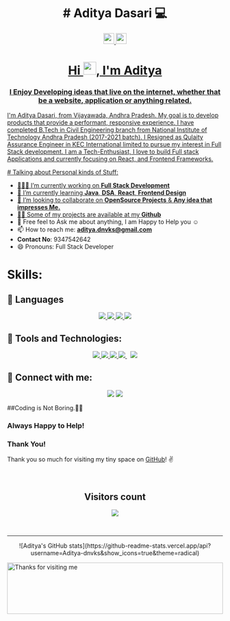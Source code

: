 <h1 align="center"> # Aditya Dasari 💻
</h1>

<p align="center">
<a href="https://www.linkedin.com/in/aditya-dnvks"><img src="https://img.shields.io/badge/linkedin-%230077B5.svg?&style=for-the-badge&logo=linkedin&logoColor=white" height=25>
<a href="https://www.instagram.com/aditya.dnvks/"><img src="https://img.shields.io/badge/instagram-%23E4405F.svg?&style=for-the-badge&logo=instagram&logoColor=white" height=25>
</p> 

<h1 align="center">Hi <img src="https://raw.githubusercontent.com/MartinHeinz/MartinHeinz/master/wave.gif" width="30px">, I'm Aditya </h1>
<h3 align="center">I Enjoy Developing ideas that live on the internet, whether that be a website, application or anything related.</h3>

  <p>I'm Aditya Dasari, from Vijayawada, Andhra Pradesh. My goal is to develop products that provide a performant, responsive experience. I have completed B.Tech in Civil Engineering branch from National Institute of Technology Andhra Pradesh (2017-2021 batch). I Resigned as Qulaity Assurance Engineer in KEC International limited to pursue my interest in Full Stack development. I am a Tech-Enthusiast, I love to build Full stack Applications and currently focusing on React, and Frontend Frameworks. </p>
# Talking about Personal kinds of Stuff:

- 👨🏽‍💻 I’m currently working on **Full Stack Development**
- 🌱 I’m currently learning **Java**, **DSA**, **React**, **Frontend Design**
- 👯 I’m looking to collaborate on  **OpenSource Projects** & **Any idea that impresses Me.**
- 👨‍💻 Some of my projects are available at my <a href="https://github.com/Aditya-dnvks?tab=repositories">**Github**</a>
- 💬 Free feel to Ask me about anything, I am Happy to Help  you ☺
- 📫 How to reach me: **aditya.dnvks@gmail.com**
-  **Contact No**: 9347542642
- 😄 Pronouns: Full Stack Developer

# Skills:
## 🚀 Languages
<p align="center"> 
 <a href="https://www.python.org" target="_blank"> <img src="https://img.icons8.com/color/48/000000/python.png"/> </a> 
 <a href="https://developer.mozilla.org/en-US/docs/Web/JavaScript" target="_blank"> <img src="https://img.icons8.com/color/48/000000/javascript.png"/> </a> 
 <a href="https://www.tutorialspoint.com/cprogramming/index.htm" target="_blank"><img src="https://img.icons8.com/color/48/000000/c-programming.png"/> </a>
 <a href="https://isocpp.org/tour" target="_blank"> <img src="https://img.icons8.com/color/48/000000/c-plus-plus-logo.png"/> </a>
</p>
      
## 🚀  Tools and Technologies:

<p align="center"> 
    <a href="https://www.w3.org/html/" target="_blank"> <img src="https://img.icons8.com/color/48/000000/html-5.png"/> </a> 
    <a href="https://www.w3schools.com/css/" target="_blank"> <img src="https://img.icons8.com/color/48/000000/css3.png"/> </a> 
    <a href="https://getbootstrap.com" target="_blank"> <img src="https://img.icons8.com/color/48/000000/bootstrap.png"/> </a> 
    <a style="padding-right:8px;" href="https://reactjs.org/" target="_blank"> <img src="https://img.icons8.com/color/48/000000/react-native.png"/> </a>
    <a href="https://git-scm.com/" target="_blank"> <img src="https://img.icons8.com/color/48/000000/git.png"/> </a> 

</p>

## 🚀 Connect with me:
<p align="center">
<a href = "https://www.linkedin.com/in/aditya-dnvks/"><img src="https://img.icons8.com/fluent/48/000000/linkedin.png"/></a>
<a href = "https://www.instagram.com/aditya-dnvks/"><img src="https://img.icons8.com/fluent/48/000000/instagram-new.png"/></a>
</p>
 
  
##Coding is Not Boring.🤩💝
###  Always Happy to Help!

### Thank You!
Thank you so much for visiting my tiny space on [GitHub](https://github.com/Aditya-dnvks)! :v: 
</p>
<br>
<p> 
  <h2 align="center">Visitors count</h2>
</p>

<p align="center">
  <img src="https://profile-counter.glitch.me/Aditya-dnvks/count.svg" />
</p>
<br>
<hr>
<div align="center"> 
 ![Aditya's GitHub stats](https://github-readme-stats.vercel.app/api?username=Aditya-dnvks&show_icons=true&theme=radical)
</div>
 <p><img height="120" alt="Thanks for visiting me" width="100%" src="https://raw.githubusercontent.com/BrunnerLivio/brunnerlivio/master/images/marquee.svg" /></p>
